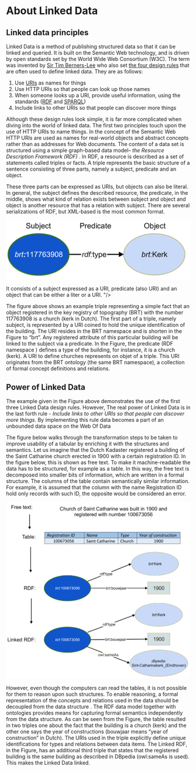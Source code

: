 # About Linked Data

## Linked data principles

Linked Data is a method of publishing structured data so that it can be linked and queried.
It is built on the Semantic Web technology, and is driven by open standards set by the World
Wide Web Consortium (W3C). The term was  invented by [Sir Tim Berners-Lee](https://pdfs.semanticscholar.org/566c/1c6bd366b4c9e07fc37eb372771690d5ba31.pdf) who also set [the four
design rules]((https://www.w3.org/DesignIssues/LinkedData.html)) that are often used to define linked data. They are as follows:

1. Use [URIs](https://en.wikipedia.org/wiki/Uniform_Resource_Identifier) as names for things
2. Use HTTP URIs so that people can look up those names
3. When someone looks up a URI, provide useful information, using the standards  ([RDF](https://www.w3.org/RDF/) and [SPARQL](https://www.w3.org/TR/rdf-sparql-query/))
4. Include links to other URIs so that people can discover more things

Although these design rules look simple, it is far more complicated when diving into the world of linked
data. The first two principles touch upon the use of HTTP URIs to name things. In the concept of the
Semantic Web HTTP URIs are used as names for real-world objects and abstract concepts rather than as
addresses for Web documents. The content of a data set is structured using a simple graph-based data
model– *the Resource Description Framework (RDF)* . In RDF, a resource is described as a set of statements
called triples or facts. A triple represents the basic structure of a sentence consisting of three parts,
namely a subject, predicate and an object.

These three parts can be expressed as URIs, but objects can also be literal. In general, the subject
defines the described resource, the predicate, in the middle, shows what kind of relation exists between
subject and object and object is another resource that has a relation with subject. There are several
serializations of RDF, but XML-based is the most common format.

![Triple is a basic building block to structure data on the Semantic Web.](about_ld_1.png)

It consists of a subject expressed as a URI, predicate (also URI) and an object
that can be either a liter or a URI. "/>

The figure above shows an example triple representing a simple fact that an object registered in the key
registry of topography (BRT) with the number 117763908 is a church (kerk in Dutch). The first part
of a triple, namely subject, is represented by a URI coined to hold the unique identification of
the building. The URI resides in the BRT namespace and is shorten in the Figure to “brt”.
Any registered attribute of this particular building will be linked to the subject via a predicate.
In the Figure, the predicate (RDF namespace ) defines a type of the building, for instance,
it is a church (kerk). A URI to define churches represents on objet of a triple.
This URI originates from the BRT ontology (the same BRT namespace), a collection of
formal concept definitions and relations.

## Power of Linked Data

The example given in the Figure above demonstrates the use of the first three Linked Data design rules. However,
The real power of Linked Data is in the last forth rule - *Include links to other URIs so that people can discover more things*.
By implementing this rule data becomes a part of an unbounded data space on the Web Of Data

The figure below walks through the transformation steps to be taken to improve usability of a tabular by enriching it with the structures and semantics.
Let us imagine that the Dutch Kadaster registered a building
of the Saint Catharine church erected in 1900 with a certain registration ID. In the figure below, this is shown as free text.
To make it machine-readable the data has to be structured, for example as a table. In this way, the free text is decomposed
into smaller bits of information, which are written in a formal structure. The columns of the table contain semantically
similar information. For example, it is assumed that the column with the name Registration ID hold only records with such ID,
the opposite would be considered an error.

![Data transformation from unstructured free text into structured table and to linked RDF.](about_ld_2.png) 

However, even though the computers can read the tables, it is not possible for them to reason upon such structures.
To enable reasoning, a formal representation of the concepts and relations used in the data should be decoupled from
the data structure . The RDF data model together with ontologies provides means for capturing formal semantics independently
from the data structure. As can be seen from the Figure, the table resulted in two triples one about the fact that the building
is a church (kerk) and the other one says the year of constructions (bouwjaar means “year of construction” in Dutch).
The URIs used in the triple explicitly define unique identifications for types and relations between data items.
The Linked RDF, in the Figure, has an additional third triple that states that the registered building is the
same building as described in DBpedia  (owl:sameAs is used). This makes the Linked Data linked.